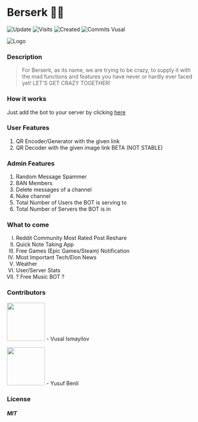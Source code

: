  # Berserk 🐱‍👤
![Update](https://badges.pufler.dev/updated/woosal1337/Berserk) ![Visits](https://badges.pufler.dev/visits/woosal1337/Berserk) ![Created](https://badges.pufler.dev/created/woosal1337/Berserk) ![Commits Vusal](https://badges.pufler.dev/commits/monthly/woosal1337)


![Logo](https://woosal.com/1337/Berserk.png)


 ### Description
 <blockquote>
For Berserk, as its name, we are trying to be crazy, to supply it with the mad functions and features you have never or hardly ever faced yet! LET'S GET CRAZY TOGETHER!
</blockquote>

### How it works
Just add the bot to your server by clicking [here](https://discord.com/oauth2/authorize?client_id=803816454662258748&permissions=8&scope=bot)

### User Features
1) QR Encoder/Generator with the given link
2) QR Decoder with the given image link BETA (NOT STABLE)


### Admin Features
1) Random Message Spammer
2) BAN Members
3) Delete messages of a channel
4) Nuke channel
5) Total Number of Users the BOT is serving to
6) Total Number of Servers the BOT is in


### What to come
<ol type="I">
	<li>
		Reddit Community Most Rated Post Reshare
	</li>
	<li>
		Quick Note Taking App
	</li>
	<li>
		Free Games (Epic Games/Steam) Notification
	</li>
	<li>
		Most Important Tech/Elon News
	</li>	
	<li>
		Weather 
	</li>
	<li>
		User/Server Stats
	</li>
	<li>
		? Free Music BOT ?
	</li>
</ol>

### Contributors
<p>
<a href="https://github.com/woosal1337"><img height="100px" width="100px" src="https://woosal.com/1337/woosal1337-1phcPFdgHFd92bV2KkEz4CjF4u7muVxnNLQ7rcez0NgnWMniYbK9cIcRdy9Cl0UVl8FUtUktoIufvi1roVyPivDlM.png"></a>
	- Vusal Ismayilov
	
<a href="https://github.com/yusufbenliii"><img height="100px" width="100px" src="https://woosal.com/1337/woosal1337-JcZtDaxZlz8NvucDTRSttBsvP4YJyGAZKzTxKsEEXDNWpkLWIK57sM99JBzzAp9y4Dbg4t2jeNRBq6clTmB0MRomE.png"></a>
	- Yusuf Benli

</p>


### License
<h5>MIT</h5>
